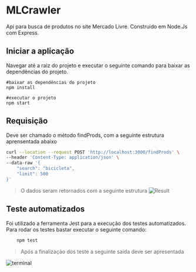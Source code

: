 # MLCrawler

Api para busca de produtos no site Mercado Livre. Construido em Node.Js com Express.

## Iniciar a aplicação

Navegar até a raiz do projeto e executar o seguinte comando para baixar as dependências do projeto.

```
#baixar as dependências do projeto
npm install

#executar o projeto
npm start
```

## Requisição

Deve ser chamado o método findProds, com a seguinte estrutura aprensentada abaixo

```bash
curl --location --request POST 'http://localhost:3000/findProds' \
--header 'Content-Type: application/json' \
--data-raw '{ 
	"search": "bicicleta",
    "limit": 500 
}'
```
> O dados seram retornados com a seguinte estrutura
![Result](https://i.imgur.com/fqgep3r.png)

## Teste automatizados

Foi utilizado a ferramenta Jest para a execução dos testes automatizados. Para rodar os testes bastar executar o seguinte comando:

```bash
    npm test
```

> Após a finalização dos teste a seguinte saida deve ser apresentada

![terminal](https://i.imgur.com/ELDeg7p.png)
